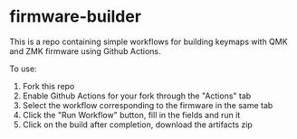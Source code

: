 # firmware-builder

This is a repo containing simple workflows for building keymaps with QMK and ZMK firmware using Github Actions.

To use:
1. Fork this repo
1. Enable Github Actions for your fork through the "Actions" tab
1. Select the workflow corresponding to the firmware in the same tab
1. Click the "Run Workflow" button, fill in the fields and run it
1. Click on the build after completion, download the artifacts zip
